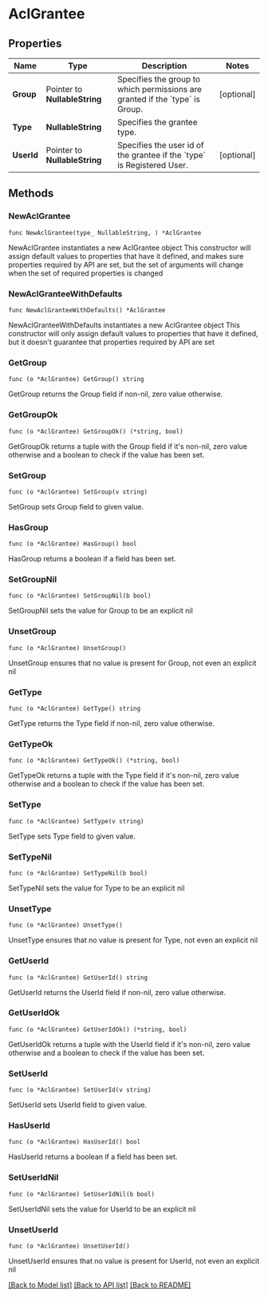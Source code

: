 # AclGrantee

## Properties

Name | Type | Description | Notes
------------ | ------------- | ------------- | -------------
**Group** | Pointer to **NullableString** | Specifies the group to which permissions are granted if the &#x60;type&#x60; is Group. | [optional] 
**Type** | **NullableString** | Specifies the grantee type. | 
**UserId** | Pointer to **NullableString** | Specifies the user id of the grantee if the &#x60;type&#x60; is Registered User. | [optional] 

## Methods

### NewAclGrantee

`func NewAclGrantee(type_ NullableString, ) *AclGrantee`

NewAclGrantee instantiates a new AclGrantee object
This constructor will assign default values to properties that have it defined,
and makes sure properties required by API are set, but the set of arguments
will change when the set of required properties is changed

### NewAclGranteeWithDefaults

`func NewAclGranteeWithDefaults() *AclGrantee`

NewAclGranteeWithDefaults instantiates a new AclGrantee object
This constructor will only assign default values to properties that have it defined,
but it doesn't guarantee that properties required by API are set

### GetGroup

`func (o *AclGrantee) GetGroup() string`

GetGroup returns the Group field if non-nil, zero value otherwise.

### GetGroupOk

`func (o *AclGrantee) GetGroupOk() (*string, bool)`

GetGroupOk returns a tuple with the Group field if it's non-nil, zero value otherwise
and a boolean to check if the value has been set.

### SetGroup

`func (o *AclGrantee) SetGroup(v string)`

SetGroup sets Group field to given value.

### HasGroup

`func (o *AclGrantee) HasGroup() bool`

HasGroup returns a boolean if a field has been set.

### SetGroupNil

`func (o *AclGrantee) SetGroupNil(b bool)`

 SetGroupNil sets the value for Group to be an explicit nil

### UnsetGroup
`func (o *AclGrantee) UnsetGroup()`

UnsetGroup ensures that no value is present for Group, not even an explicit nil
### GetType

`func (o *AclGrantee) GetType() string`

GetType returns the Type field if non-nil, zero value otherwise.

### GetTypeOk

`func (o *AclGrantee) GetTypeOk() (*string, bool)`

GetTypeOk returns a tuple with the Type field if it's non-nil, zero value otherwise
and a boolean to check if the value has been set.

### SetType

`func (o *AclGrantee) SetType(v string)`

SetType sets Type field to given value.


### SetTypeNil

`func (o *AclGrantee) SetTypeNil(b bool)`

 SetTypeNil sets the value for Type to be an explicit nil

### UnsetType
`func (o *AclGrantee) UnsetType()`

UnsetType ensures that no value is present for Type, not even an explicit nil
### GetUserId

`func (o *AclGrantee) GetUserId() string`

GetUserId returns the UserId field if non-nil, zero value otherwise.

### GetUserIdOk

`func (o *AclGrantee) GetUserIdOk() (*string, bool)`

GetUserIdOk returns a tuple with the UserId field if it's non-nil, zero value otherwise
and a boolean to check if the value has been set.

### SetUserId

`func (o *AclGrantee) SetUserId(v string)`

SetUserId sets UserId field to given value.

### HasUserId

`func (o *AclGrantee) HasUserId() bool`

HasUserId returns a boolean if a field has been set.

### SetUserIdNil

`func (o *AclGrantee) SetUserIdNil(b bool)`

 SetUserIdNil sets the value for UserId to be an explicit nil

### UnsetUserId
`func (o *AclGrantee) UnsetUserId()`

UnsetUserId ensures that no value is present for UserId, not even an explicit nil

[[Back to Model list]](../README.md#documentation-for-models) [[Back to API list]](../README.md#documentation-for-api-endpoints) [[Back to README]](../README.md)



